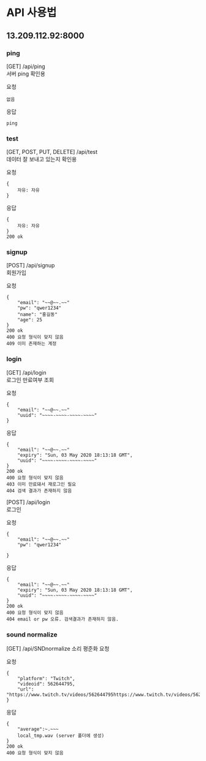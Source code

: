 # API 사용법
## 13.209.112.92:8000
### ping 
[GET] /api/ping  
서버 ping 확인용  

요청
```
없음
```
응답
```
ping
```

### test
[GET, POST, PUT, DELETE] /api/test  
데이터 잘 보내고 있는지 확인용

요청
```
{
    자유: 자유
}
```
응답
```
{
    자유: 자유
}
200 ok
```
### signup
[POST] /api/signup  
회원가입

요청
```
{
    "email": "~~@~~.~~"
    "pw": "qwer1234"
    "name": "홍길동"
    "age": 25
}
200 ok
400 요청 형식이 맞지 않음
409 이미 존재하는 계정
```
### login
[GET] /api/login  
로그인 만료여부 조회

요청
```
{
    "email": "~~@~~.~~"
    "uuid": "~~~~-~~~~-~~~~-~~~~"
}
```
응답
```
{
    "email": "~~@~~.~~"
    "expiry": "Sun, 03 May 2020 18:13:18 GMT",
    "uuid": "~~~~-~~~~-~~~~-~~~~"
}
200 ok
400 요청 형식이 맞지 않음
403 이미 만료돼서 재로그인 필요
404 검색 결과가 존재하지 않음
```
[POST] /api/login  
로그인

요청
```
{
    "email": "~~@~~.~~"
    "pw": "qwer1234"
    
}
```
응답
```
{
    "email": "~~@~~.~~"
    "expiry": "Sun, 03 May 2020 18:13:18 GMT",
    "uuid": "~~~~-~~~~-~~~~-~~~~"
}
200 ok
400 요청 형식이 맞지 않음
404 email or pw 오류. 검색결과가 존재하지 않음.
```
### sound normalize
[GET] /api/SNDnormalize
소리 평준화 요청

요청
```
{
    "platform": "Twitch",
    "videoid": 562644795,
    "url": "https://www.twitch.tv/videos/562644795https://www.twitch.tv/videos/562644795"
}
```
응답
```
{
    "average":~.~~~
    local_tmp.wav (server 폴더에 생성)
}
200 ok
400 요청 형식이 맞지 않음
```
